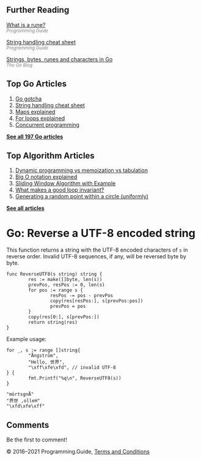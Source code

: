 <span class="underline"></span>

<span class="underline"></span>

Further Reading
---------------

[What is a rune?](rune.html)  
<span style="color: grey; font-style: italic; font-size: smaller">Programming.Guide</span>

[String handling cheat sheet](string-functions-reference-cheat-sheet.html)  
<span style="color: grey; font-style: italic; font-size: smaller">Programming.Guide</span>

[Strings, bytes, runes and characters in Go](https://blog.golang.org/strings)  
<span style="color: grey; font-style: italic; font-size: smaller">The Go Blog</span>

Top Go Articles
---------------

1.  [Go gotcha](go-gotcha.html)
2.  [String handling cheat sheet](string-functions-reference-cheat-sheet.html)
3.  [Maps explained](maps-explained.html)
4.  [For loops explained](for-loop.html)
5.  [Concurrent programming](go-concurrency-tutorial.html)

[**See all 197 Go articles**](index.html)

<span class="underline"></span>

Top Algorithm Articles
----------------------

1.  [Dynamic programming vs memoization vs tabulation](../dynamic-programming-vs-memoization-vs-tabulation.html)
2.  [Big O notation explained](../big-o-notation-explained.html)
3.  [Sliding Window Algorithm with Example](../sliding-window-example.html)
4.  [What makes a good loop invariant?](../what-makes-a-good-loop-invariant.html)
5.  [Generating a random point within a circle (uniformly)](../random-point-within-circle.html)

[**See all articles**](../index.html)

Go: Reverse a UTF-8 encoded string
==================================

This function returns a string with the UTF-8 encoded characters of `s` in reverse order. Invalid UTF-8 sequences, if any, will be reversed byte by byte.

    func ReverseUTF8(s string) string {
            res := make([]byte, len(s))
            prevPos, resPos := 0, len(s)
            for pos := range s {
                    resPos -= pos - prevPos
                    copy(res[resPos:], s[prevPos:pos])
                    prevPos = pos
            }
            copy(res[0:], s[prevPos:])
            return string(res)
    }

Example usage:

    for _, s := range []string{
            "Ångström",
            "Hello, 世界",
            "\xff\xfe\xfd", // invalid UTF-8
    } {
            fmt.Printf("%q\n", ReverseUTF8(s))
    }

    "mörtsgnÅ"
    "界世 ,olleH"
    "\xfd\xfe\xff"

Comments
--------

Be the first to comment!

© 2016–2021 Programming.Guide, [Terms and Conditions](../terms-and-conditions.html)
